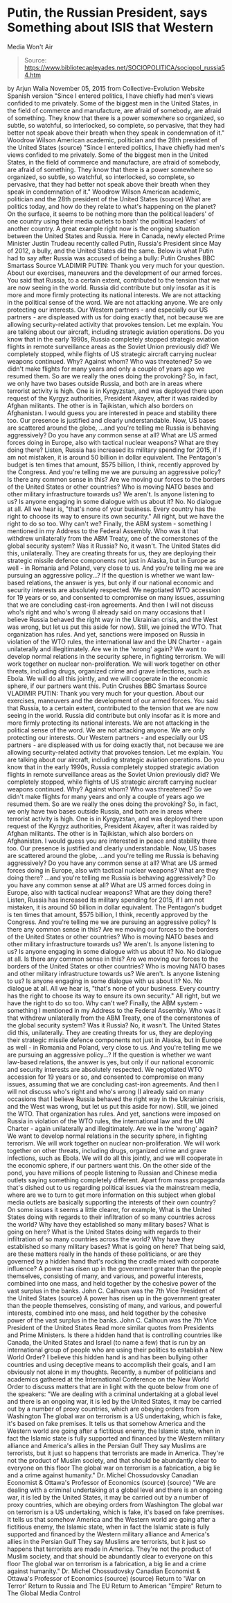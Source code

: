 # Putin, the Russian President, says Something about ISIS that Western 
Media Won't Air

> Source: https://www.bibliotecapleyades.net/SOCIOPOLITICA/sociopol_russia54.htm

by Arjun Walia November 05, 2015 from Collective-Evolution Website
Spanish version
"Since I entered politics, I have chiefly had men's views confided to me privately. Some of the biggest men in the United States, in the field of commerce and manufacture, are afraid of somebody, are afraid of something. They know that there is a power somewhere so organized, so subtle, so watchful, so interlocked, so complete, so pervasive, that they had better not speak above their breath when they speak in condemnation of it." Woodrow Wilson American academic, politician and the 28th president of the United States (source)
"Since I entered politics, I have chiefly had men's views confided to me privately. Some of the biggest men in the United States, in the field of commerce and manufacture, are afraid of somebody, are afraid of something.
They know that there is a power somewhere so organized, so subtle, so watchful, so interlocked, so complete, so pervasive, that they had better not speak above their breath when they speak in condemnation of it."
Woodrow Wilson
American academic, politician and the 28th president of the United States
(source)
What are politics today, and how do they relate to what's happening on the planet?
On the surface, it seems to be nothing more than the political leaders' of one country using their media outlets to bash' the political leaders' of another country.
A great example right now is the ongoing situation between the United States and Russia. Here in Canada, newly elected Prime Minister Justin Trudeau recently called Putin, Russia's President since May of 2012, a bully, and the United States did the same.
Below is what Putin had to say after Russia was accused of being a bully:
Putin Crushes BBC Smartass Source VLADIMIR PUTIN: Thank you very much for your question. About our exercises, maneuvers and the development of our armed forces. You said that Russia, to a certain extent, contributed to the tension that we are now seeing in the world. Russia did contribute but only insofar as it is more and more firmly protecting its national interests. We are not attacking in the political sense of the word. We are not attacking anyone. We are only protecting our interests. Our Western partners - and especially our US partners - are displeased with us for doing exactly that, not because we are allowing security-related activity that provokes tension. Let me explain. You are talking about our aircraft, including strategic aviation operations. Do you know that in the early 1990s, Russia completely stopped strategic aviation flights in remote surveillance areas as the Soviet Union previously did? We completely stopped, while flights of US strategic aircraft carrying nuclear weapons continued. Why? Against whom? Who was threatened? So we didn't make flights for many years and only a couple of years ago we resumed them. So are we really the ones doing the provoking? So, in fact, we only have two bases outside Russia, and both are in areas where terrorist activity is high. One is in Kyrgyzstan, and was deployed there upon request of the Kyrgyz authorities, President Akayev, after it was raided by Afghan militants. The other is in Tajikistan, which also borders on Afghanistan. I would guess you are interested in peace and stability there too. Our presence is justified and clearly understandable. Now, US bases are scattered around the globe, ...and you're telling me Russia is behaving aggressively? Do you have any common sense at all? What are US armed forces doing in Europe, also with tactical nuclear weapons? What are they doing there? Listen, Russia has increased its military spending for 2015, if I am not mistaken, it is around 50 billion in dollar equivalent. The Pentagon's budget is ten times that amount, $575 billion, I think, recently approved by the Congress. And you're telling me we are pursuing an aggressive policy? Is there any common sense in this? Are we moving our forces to the borders of the United States or other countries? Who is moving NATO bases and other military infrastructure towards us? We aren't. Is anyone listening to us? Is anyone engaging in some dialogue with us about it? No. No dialogue at all. All we hear is, "that's none of your business. Every country has the right to choose its way to ensure its own security." All right, but we have the right to do so too. Why can't we? Finally, the ABM system - something I mentioned in my Address to the Federal Assembly. Who was it that withdrew unilaterally from the ABM Treaty, one of the cornerstones of the global security system? Was it Russia? No, it wasn't. The United States did this, unilaterally. They are creating threats for us, they are deploying their strategic missile defence components not just in Alaska, but in Europe as well - in Romania and Poland, very close to us. And you're telling me we are pursuing an aggressive policy...? If the question is whether we want law-based relations, the answer is yes, but only if our national economic and security interests are absolutely respected. We negotiated WTO accession for 19 years or so, and consented to compromise on many issues, assuming that we are concluding cast-iron agreements. And then I will not discuss who's right and who's wrong (I already said on many occasions that I believe Russia behaved the right way in the Ukrainian crisis, and the West was wrong, but let us put this aside for now). Still, we joined the WTO. That organization has rules. And yet, sanctions were imposed on Russia in violation of the WTO rules, the international law and the UN Charter - again unilaterally and illegitimately. Are we in the 'wrong' again? We want to develop normal relations in the security sphere, in fighting terrorism. We will work together on nuclear non-proliferation. We will work together on other threats, including drugs, organized crime and grave infections, such as Ebola. We will do all this jointly, and we will cooperate in the economic sphere, if our partners want this.
Putin Crushes BBC Smartass
Source
VLADIMIR PUTIN:
Thank you very much for your question.
About our exercises, maneuvers and the development of our armed forces. You said that Russia, to a certain extent, contributed to the tension that we are now seeing in the world. Russia did contribute but only insofar as it is more and more firmly protecting its national interests.
We are not attacking in the political sense of the word. We are not attacking anyone. We are only protecting our interests.
Our Western partners - and especially our US partners - are displeased with us for doing exactly that, not because we are allowing security-related activity that provokes tension. Let me explain.
You are talking about our aircraft, including strategic aviation operations. Do you know that in the early 1990s, Russia completely stopped strategic aviation flights in remote surveillance areas as the Soviet Union previously did? We completely stopped, while flights of US strategic aircraft carrying nuclear weapons continued. Why? Against whom? Who was threatened? So we didn't make flights for many years and only a couple of years ago we resumed them. So are we really the ones doing the provoking? So, in fact, we only have two bases outside Russia, and both are in areas where terrorist activity is high.
One is in Kyrgyzstan, and was deployed there upon request of the Kyrgyz authorities, President Akayev, after it was raided by Afghan militants. The other is in Tajikistan, which also borders on Afghanistan. I would guess you are interested in peace and stability there too. Our presence is justified and clearly understandable. Now, US bases are scattered around the globe,
...and you're telling me Russia is behaving aggressively? Do you have any common sense at all? What are US armed forces doing in Europe, also with tactical nuclear weapons? What are they doing there?
...and you're telling me Russia is behaving aggressively?
Do you have any common sense at all?
What are US armed forces doing in Europe, also with tactical nuclear weapons?
What are they doing there?
Listen, Russia has increased its military spending for 2015, if I am not mistaken, it is around 50 billion in dollar equivalent.
The Pentagon's budget is ten times that amount, $575 billion, I think, recently approved by the Congress. And you're telling me we are pursuing an aggressive policy?
Is there any common sense in this? Are we moving our forces to the borders of the United States or other countries? Who is moving NATO bases and other military infrastructure towards us? We aren't. Is anyone listening to us? Is anyone engaging in some dialogue with us about it? No. No dialogue at all.
Is there any common sense in this?
Are we moving our forces to the borders of the United States or other countries?
Who is moving NATO bases and other military infrastructure towards us? We aren't.
Is anyone listening to us?
Is anyone engaging in some dialogue with us about it? No. No dialogue at all.
All we hear is,
"that's none of your business. Every country has the right to choose its way to ensure its own security."
All right, but we have the right to do so too. Why can't we? Finally, the ABM system - something I mentioned in my Address to the Federal Assembly. Who was it that withdrew unilaterally from the ABM Treaty, one of the cornerstones of the global security system? Was it Russia? No, it wasn't.
The United States did this, unilaterally. They are creating threats for us, they are deploying their strategic missile defence components not just in Alaska, but in Europe as well - in Romania and Poland, very close to us.
And you're telling me we are pursuing an aggressive policy...? If the question is whether we want law-based relations, the answer is yes, but only if our national economic and security interests are absolutely respected. We negotiated WTO accession for 19 years or so, and consented to compromise on many issues, assuming that we are concluding cast-iron agreements.
And then I will not discuss who's right and who's wrong (I already said on many occasions that I believe Russia behaved the right way in the Ukrainian crisis, and the West was wrong, but let us put this aside for now).
Still, we joined the WTO. That organization has rules. And yet, sanctions were imposed on Russia in violation of the WTO rules, the international law and the UN Charter - again unilaterally and illegitimately.
Are we in the 'wrong' again? We want to develop normal relations in the security sphere, in fighting terrorism. We will work together on nuclear non-proliferation. We will work together on other threats, including drugs, organized crime and grave infections, such as Ebola.
We will do all this jointly, and we will cooperate in the economic sphere, if our partners want this.
On the other side of the pond, you have millions of people listening to Russian and Chinese media outlets saying something completely different.
Apart from mass propaganda that's dished out to us regarding political issues via the mainstream media, where are we to turn to get more information on this subject when global media outlets are basically supporting the interests of their own country?
On some issues it seems a little clearer, for example,
What is the United States doing with regards to their infiltration of so many countries across the world? Why have they established so many military bases? What is going on here?
What is the United States doing with regards to their infiltration of so many countries across the world?
Why have they established so many military bases?
What is going on here?
That being said, are these matters really in the hands of these politicians, or are they governed by a hidden hand that's rocking the cradle mixed with corporate influence?
A power has risen up in the government greater than the people themselves, consisting of many, and various, and powerful interests, combined into one mass, and held together by the cohesive power of the vast surplus in the banks. John C. Calhoun was the 7th Vice President of the United States (source)
A power has risen up in the government greater than the people themselves, consisting of many, and various, and powerful interests, combined into one mass, and held together by the cohesive power of the vast surplus in the banks.
John C. Calhoun
was the 7th Vice President of the United States
Read more similar quotes from Presidents and Prime Ministers.
Is there a hidden hand that is controlling countries like Canada, the United States and Israel (to name a few) that is run by an international group of people who are using their politics to establish a New World Order?
I believe this hidden hand is and has been bullying other countries and using deceptive means to accomplish their goals, and I am obviously not alone in my thoughts.
Recently, a number of politicians and academics gathered at the International Conference on the New World Order to discuss matters that are in light with the quote below from one of the speakers:
"We are dealing with a criminal undertaking at a global level and there is an ongoing war, it is led by the United States, it may be carried out by a number of proxy countries, which are obeying orders from Washington The global war on terrorism is a US undertaking, which is fake, it's based on fake premises. It tells us that somehow America and the Western world are going after a fictitious enemy, the Islamic state, when in fact the Islamic state is fully supported and financed by the Western military alliance and America's allies in the Persian Gulf They say Muslims are terrorists, but it just so happens that terrorists are made in America. They're not the product of Muslim society, and that should be abundantly clear to everyone on this floor The global war on terrorism is a fabrication, a big lie and a crime against humanity." Dr. Michel Chossudovsky Canadian Economist & Ottawa's Professor of Economics (source) (source)
"We are dealing with a criminal undertaking at a global level and there is an ongoing war, it is led by the United States, it may be carried out by a number of proxy countries, which are obeying orders from Washington
The global war on terrorism is a US undertaking, which is fake, it's based on fake premises. It tells us that somehow America and the Western world are going after a fictitious enemy, the Islamic state, when in fact the Islamic state is fully supported and financed by the Western military alliance and America's allies in the Persian Gulf
They say Muslims are terrorists, but it just so happens that terrorists are made in America. They're not the product of Muslim society, and that should be abundantly clear to everyone on this floor
The global war on terrorism is a fabrication, a big lie and a crime against humanity."
Dr. Michel Chossudovsky
Canadian Economist & Ottawa's Professor of Economics
(source) (source)
Return to 'War on Terror'
Return to Russia and The EU
Return to American "Empire"
Return to The Global Media Control
